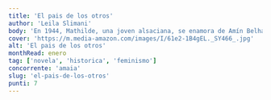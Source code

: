 ```yaml
---
title: 'El pais de los otros'
author: 'Leila Slimani'
body: 'En 1944, Mathilde, una joven alsaciana, se enamora de Amín Belhach, combatiente marroquí en el ejército francés durante la II Guerra Mundial. Tras la Liberación, el matrimonio viaja a Marruecos y se establece en Meknés, ciudad en la zona del Protectorado de Francia con una importante presencia de militares y colonos.'
cover: 'https://m.media-amazon.com/images/I/61e2-1B4gEL._SY466_.jpg'
alt: 'El pais de los otros'
monthRead: enero
tag: ['novela', 'historica', 'feminismo']
concorrente: 'amaia'
slug: 'el-pais-de-los-otros'
punti: 7
---
```

